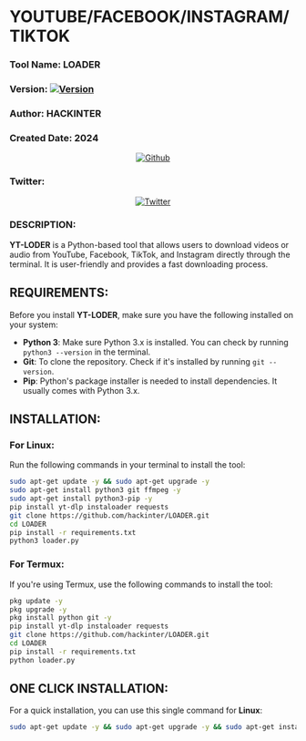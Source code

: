 # YOUTUBE/FACEBOOK/INSTAGRAM/TIKTOK
### Tool Name: LOADER  
### Version: [![Version](https://img.shields.io/badge/Version-1.0.0-blue?style=for-the-badge&logo=github)](https://github.com/hackinter/LOADER)  
### Author: HACKINTER  
### Created Date: 2024  

<p align="center">
<a href="https://github.com/hackinter"><img title="Github" src="https://img.shields.io/badge/hackinter-grey?style=for-the-badge&logo=github"></a>
</p>

### Twitter:
<p align="center"> 
<a href="https://x.com/_anonix_z"><img title="Twitter" src="https://img.shields.io/badge/Twitter-HACKINTER-lightgrey?style=for-the-badge&logo=twitter"></a>
</p>

### DESCRIPTION:
**YT-LODER** is a Python-based tool that allows users to download videos or audio from YouTube, Facebook, TikTok, and Instagram directly through the terminal. It is user-friendly and provides a fast downloading process.

## REQUIREMENTS:
Before you install **YT-LODER**, make sure you have the following installed on your system:

- **Python 3**: Make sure Python 3.x is installed. You can check by running `python3 --version` in the terminal.
- **Git**: To clone the repository. Check if it's installed by running `git --version`.
- **Pip**: Python's package installer is needed to install dependencies. It usually comes with Python 3.x.

## INSTALLATION:

### For Linux:
Run the following commands in your terminal to install the tool:

```bash
sudo apt-get update -y && sudo apt-get upgrade -y
sudo apt-get install python3 git ffmpeg -y
sudo apt-get install python3-pip -y
pip install yt-dlp instaloader requests
git clone https://github.com/hackinter/LOADER.git
cd LOADER
pip install -r requirements.txt
python3 loader.py
```

### For Termux:
If you're using Termux, use the following commands to install the tool:

```bash
pkg update -y
pkg upgrade -y
pkg install python git -y
pip install yt-dlp instaloader requests
git clone https://github.com/hackinter/LOADER.git
cd LOADER
pip install -r requirements.txt
python loader.py
```

## ONE CLICK INSTALLATION:
For a quick installation, you can use this single command for **Linux**:

```bash
sudo apt-get update -y && sudo apt-get upgrade -y && sudo apt-get install python3 git ffmpeg -y && sudo apt-get install python3-pip -y && pip install yt-dlp instaloader requests && git clone https://github.com/hackinter/LOADER.git && cd LOADER && pip install -r requirements.txt && python3 loader.py
```
